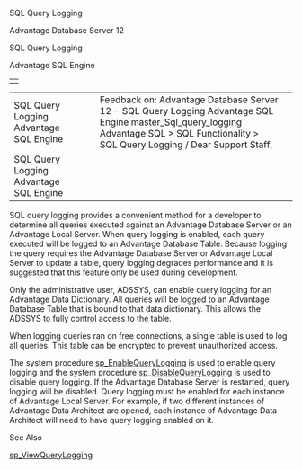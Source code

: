 SQL Query Logging




Advantage Database Server 12  

SQL Query Logging

Advantage SQL Engine

|  |
| --- |
|  |

|  |  |  |  |  |
| --- | --- | --- | --- | --- |
| SQL Query Logging  Advantage SQL Engine |  |  | Feedback on: Advantage Database Server 12 - SQL Query Logging Advantage SQL Engine master\_Sql\_query\_logging Advantage SQL > SQL Functionality > SQL Query Logging / Dear Support Staff, |  |
| SQL Query Logging  Advantage SQL Engine |  |  |  |  |

SQL query logging provides a convenient method for a developer to determine all queries executed against an Advantage Database Server or an Advantage Local Server. When query logging is enabled, each query executed will be logged to an Advantage Database Table. Because logging the query requires the Advantage Database Server or Advantage Local Server to update a table, query logging degrades performance and it is suggested that this feature only be used during development.

Only the administrative user, ADSSYS, can enable query logging for an Advantage Data Dictionary. All queries will be logged to an Advantage Database Table that is bound to that data dictionary. This allows the ADSSYS to fully control access to the table.

When logging queries ran on free connections, a single table is used to log all queries. This table can be encrypted to prevent unauthorized access.

The system procedure [sp\_EnableQueryLogging](master_sp_enablequerylogging.htm) is used to enable query logging and the system procedure [sp\_DisableQueryLogging](master_sp_disablequerylogging.htm) is used to disable query logging. If the Advantage Database Server is restarted, query logging will be disabled. Query logging must be enabled for each instance of Advantage Local Server. For example, if two different instances of Advantage Data Architect are opened, each instance of Advantage Data Architect will need to have query logging enabled on it.

See Also

[sp\_ViewQueryLogging](master_sp_viewquerylogging.htm)